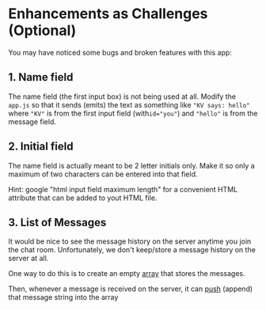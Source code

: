 # Enhancements as Challenges (Optional)

You may have noticed some bugs and broken features with this app:

## 1. Name field 

The name field (the first input box) is not being used at all. Modify the `app.js` so that it sends (emits) the text as something like `"KV says: hello"` where `"KV"` is from the first input field (with`id="you"`) and `"hello"` is from the message field.

## 2. Initial field

The name field is actually meant to be 2 letter initials only. Make it so only a maximum of two characters can be entered into that field.

Hint: google "html input field maximum length" for a convenient HTML attribute that can be added to yout HTML file.

## 3. List of Messages

It would be nice to see the message history on the server anytime you join the chat room. Unfortunately, we don't keep/store a message history on the server at all. 

One way to do this is to create an empty [array](https://developer.mozilla.org/en-US/docs/Web/JavaScript/Reference/Global_Objects/Array) that stores the messages. 

Then, whenever a message is received on the server, it can [push](https://developer.mozilla.org/en-US/docs/Web/JavaScript/Reference/Global_Objects/Array/push) (append) that message string into the array
